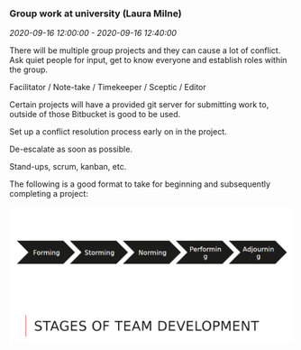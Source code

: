 ### Group work at university (Laura Milne)

_2020-09-16 12:00:00 - 2020-09-16 12:40:00_

There will be multiple group projects and they can cause a lot of conflict. Ask quiet people for input, get to know everyone and establish roles within the group.

Facilitator / Note-take / Timekeeper / Sceptic / Editor

Certain projects will have a provided git server for submitting work to, outside of those Bitbucket is good to be used.

Set up a conflict resolution process early on in the project.

De-escalate as soon as possible.

Stand-ups, scrum, kanban, etc.

The following is a good format to take for beginning and subsequently completing a project:

![Image of project timeline](004-group-work-at-university-stages-of-team-development.png)
